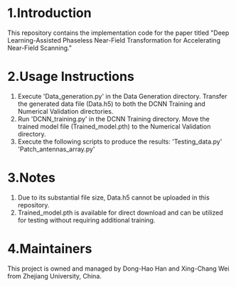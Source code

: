 # 1.Introduction
This repository contains the implementation code for the paper titled "Deep Learning-Assisted Phaseless Near-Field Transformation for Accelerating Near-Field Scanning."
# 2.Usage Instructions
1) Execute 'Data_generation.py' in the Data Generation directory. Transfer the generated data file (Data.h5) to both the DCNN Training and Numerical Validation directories.
2) Run 'DCNN_training.py' in the DCNN Training directory. Move the trained model file (Trained_model.pth) to the Numerical Validation directory.
3) Execute the following scripts to produce the results:
'Testing_data.py'
'Patch_antennas_array.py'
# 3.Notes
1) Due to its substantial file size, Data.h5 cannot be uploaded in this repository.
2) Trained_model.pth is available for direct download and can be utilized for testing without requiring additional training.
# 4.Maintainers
This project is owned and managed by Dong-Hao Han and Xing-Chang Wei from Zhejiang University, China.

